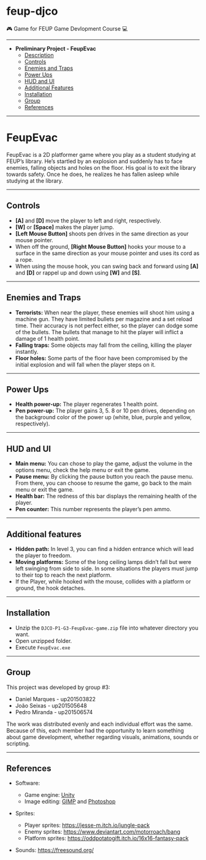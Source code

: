# feup-djco
🎮 Game for FEUP Game Devlopment Course 💻
***

- **Preliminary Project - FeupEvac**
    * [Description](https://github.com/j-seixas/feup-djco#feupevac)
    * [Controls](https://github.com/j-seixas/feup-djco#controls)
    * [Enemies and Traps](https://github.com/j-seixas/feup-djco#enemies-and-traps)
    * [Power Ups](https://github.com/j-seixas/feup-djco#power-ups)
    * [HUD and UI](https://github.com/j-seixas/feup-djco#hud-and-ui)
    * [Additional Features](https://github.com/j-seixas/feup-djco#additional-features)
    * [Installation](https://github.com/j-seixas/feup-djco#installation)
    * [Group](https://github.com/j-seixas/feup-djco#group)
    * [References](https://github.com/j-seixas/feup-djco#references)

***
# FeupEvac
FeupEvac is a 2D platformer game where you play as a student studying at FEUP’s library. He’s startled by an explosion and suddenly has to face enemies, falling objects and holes on the floor. His goal is to exit the library towards safety. Once he does, he realizes he has fallen asleep while studying at the library. 

***
## Controls
- **[A]** and **[D]** move the player to left and right, respectively.
- **[W]** or **[Space]** makes the player jump.
- **[Left Mouse Button]** shoots pen drives in the same direction as your mouse pointer.
- When off the ground, **[Right Mouse Button]** hooks your mouse to a surface in the same direction as your mouse pointer and uses its cord as a rope. 
- When using the mouse hook, you can swing back and forward using **[A]** and **[D]** or rappel up and down using **[W]** and **[S]**.

***
## Enemies and Traps
- **Terrorists:** When near the player, these enemies will shoot him using a machine gun. They have limited bullets per magazine and a set reload time. Their accuracy is not perfect either, so the player can dodge some of the bullets. The bullets that manage to hit the player will inflict a damage of 1 health point.
- **Falling traps:** Some objects may fall from the ceiling, killing the player instantly.
- **Floor holes:** Some parts of the floor have been compromised by the initial explosion and will fall when the player steps on it.

***
## Power Ups
- **Health power-up:** The player regenerates 1 health point.
- **Pen power-up:** The player gains 3, 5. 8 or 10 pen drives, depending on the background color of the power up (white, blue, purple and yellow, respectively).

***
## HUD and UI
- **Main menu:** You can chose to play the game, adjust the volume in the options menu, check the help menu or exit the game.
- **Pause menu:** By clicking the pause button you reach the pause menu. From there, you can choose to resume the game, go back to the main menu or exit the game.
- **Health bar:** The redness of this bar displays the remaining health of the player.
- **Pen counter:** This number represents the player’s pen ammo.

***
## Additional features
- **Hidden path:** In level 3, you can find a hidden entrance which will lead the player to freedom.
- **Moving platforms:** Some of the long ceiling lamps didn’t fall but were left swinging from side to side. In some situations the players must jump to their top to reach the next platform.
- If the Player, while hooked with the mouse, collides with a platform or ground, the hook detaches.

***
## Installation
- Unzip the `DJCO-P1-G3-FeupEvac-game.zip` file into whatever directory you want. 
- Open unzipped folder.
- Execute `FeupEvac.exe`

***
## Group
This project was developed by group #3:
- Daniel Marques - up201503822
- João Seixas - up201505648
- Pedro Miranda - up201506574 

The work was distributed evenly and each individual effort was the same. Because of this, each member had the opportunity to learn something about game development, whether regarding visuals, animations, sounds or scripting. 

***
## References
* Software:
    - Game engine: [Unity](https://unity.com/)
	- Image editing: [GIMP](https://www.gimp.org/) and [Photoshop](https://www.adobe.com/products/photoshop.html)

* Sprites:
    - Player sprites: https://jesse-m.itch.io/jungle-pack
	- Enemy sprites: https://www.deviantart.com/motorroach/bang
	- Platform sprites: https://oddpotatogift.itch.io/16x16-fantasy-pack


* Sounds: https://freesound.org/
